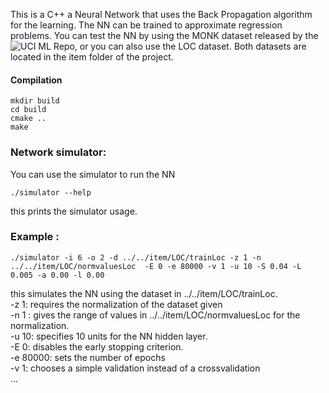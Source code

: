 This is a C++ a Neural Network that uses the Back Propagation algorithm for the learning. The NN can be trained to approximate regression problems. You can test the NN by using the MONK dataset released by the ![UCI ML Repo](https://archive.ics.uci.edu/ml/datasets/MONK's+Problems), or you can also use the LOC dataset. Both datasets are located in the item folder of the project.
 

#### Compilation
	
	mkdir build
	cd build
	cmake ..
	make

### Network simulator:
	
You can use the simulator to run the NN
	
	./simulator --help

this prints the simulator usage. 


### Example :

	./simulator -i 6 -o 2 -d ../../item/LOC/trainLoc -z 1 -n ../../item/LOC/normvaluesLoc  -E 0 -e 80000 -v 1 -u 10 -S 0.04 -L 0.005 -a 0.00 -l 0.00
	

this simulates the NN using the dataset in ../../item/LOC/trainLoc. <br/>
-z 1: requires the normalization of the dataset given <br/>
-n 1 : gives the range of values in ../../item/LOC/normvaluesLoc for the normalization. <br/>
-u 10: specifies 10 units for the NN hidden layer. <br/>
-E 0: disables the early stopping criterion. <br/>
-e 80000: sets the number of epochs <br/>
-v 1: chooses a simple validation instead of a crossvalidation <br/>
...

